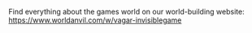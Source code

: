 Find everything about the games world on our world-building website: https://www.worldanvil.com/w/vagar-invisiblegame
